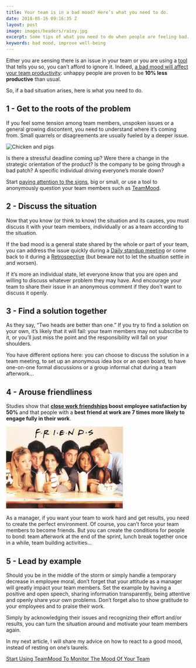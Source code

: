 ```yaml
---
title: Your team is in a bad mood? Here’s what you need to do.
date: 2018-05-16 09:16:35 Z
layout: post
image: images/headers/rainy.jpg
excerpt: Some tips of what you need to do when people are feeling bad.
keywords: bad mood, improve well-being
---
```


Either you are sensing there is an issue in your team or you are using a <a href="https://www.teammood.com/">tool</a> that tells you so, you can’t afford to ignore it. Indeed, <a href="https://blog.teammood.com/en/2017/03/07/wellbeing-at-work-the-benefits-of-happiness-in-the-workplace.html">a bad mood will affect your team productivity</a>: unhappy people are proven to be **10% less productive** than usual. 

So, if a bad situation arises, here is what you need to do.

## 1 - Get to the roots of the problem

If you feel some tension among team members, unspoken issues or a general growing discontent, you need to understand where it’s coming from. Small quarrels or disagreements are usually fueled by a deeper issue. 

<img src="/images/posts/why.mp4" alt="Chicken and pigs">

Is there a stressful deadline coming up? Were there a change in the strategic orientation of the product? Is the company to be going through a bad patch? A specific individual driving everyone’s morale down?

Start <a href="https://blog.teammood.com/en/2017/04/11/8-warnings-that-a-crisis-is-looming-among-your-teammates.html">paying attention to the signs</a>, big or small, or use a tool to anonymously question your team members such as <a href="https://www.teammood.com/">TeamMood</a>.

## 2 - Discuss the situation
 
Now that you know (or think to know) the situation and its causes, you must discuss it with your team members, individually or as a team according to the situation. 

If the bad mood is a general state shared by the whole or part of your team, you can address the issue quickly during a <a href="https://blog.teammood.com/2018/04/18/best-practices-to-run-effective-daily-standup-meetings.html">Daily standup meeting</a> or come back to it during a <a href="https://blog.teammood.com/2018/02/07/a-simple-guide-to-run-agile-retrospectives.html">Retrospective</a> (but beware not to let the situation settle in and worsen).

If it’s more an individual state, let everyone know that you are open and willing to discuss whatever problem they may have. And encourage your team to share their issue in an anonymous comment if they don’t want to discuss it openly.

## 3 - Find a solution together

As they say, “Two heads are better than one.” If you try to find a solution on your own, it’s likely that it will fail: your team members may not subscribe to it, or you’ll just miss the point and the responsibility will fall on your shoulders. 

You have different options here: you can choose to discuss the solution in a team meeting, to set up an anonymous idea box or an open board, to have one-on-one formal discussions or a group informal chat during a team afterwork...

## 4 - Arouse friendliness

Studies show that **<a href="http://www.snacknation.com/blog/employee-happiness/">close work friendships</a> boost employee satisfaction by 50%** and that people with a **best friend at work are 7 times more likely to engage fully in their work**.

<img src="/images/posts/friends-tv-show.jpg" alt="Chicken and pigs">

As a manager, if you want your team to work hard and get results, you need to create the perfect environment. Of course, you can’t force your team members to become friends. But you can create the conditions for people to bond: team afterwork at the end of the sprint, lunch break together once in a while, team building activities...

## 5 - Lead by example

Should you be in the middle of the storm or simply handle a temporary decrease in employee moral, don’t forget that your attitude as a manager will greatly impact your team members. Set the example by having a positive and open speech, sharing information transparently, being attentive and openly share your own problems. Don’t forget also to show gratitude to your employees and to praise their work.

Simply by acknowledging their issues and recognizing their effort and/or results, you can turn the situation around and motivate your team members again.

In my next article, I will share my advice on how to react to a good mood, instead of resting on one’s laurels. <!-- Subscribe to our newsletter to receive our articles directly in your inbox!-->

<a class="button" href="https://www.teammood.com/">Start Using TeamMood To Monitor The Mood Of Your Team</a>
